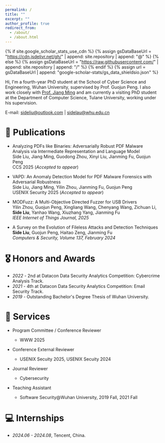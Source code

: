 ```yaml
---
permalink: /
title: ""
excerpt: ""
author_profile: true
redirect_from: 
  - /about/
  - /about.html
---
```


{% if site.google_scholar_stats_use_cdn %}
{% assign gsDataBaseUrl = "https://cdn.jsdelivr.net/gh/" | append: site.repository | append: "@" %}
{% else %}
{% assign gsDataBaseUrl = "https://raw.githubusercontent.com/" | append: site.repository | append: "/" %}
{% endif %}
{% assign url = gsDataBaseUrl | append: "google-scholar-stats/gs_data_shieldsio.json" %}

<span class='anchor' id='about-me'></span>

Hi, I'm a fourth-year PhD student at the School of Cyber Science and Engineering, Wuhan University, supervised by Prof. Guojun Peng. I also work closely with [Prof. Jiang Ming](https://cs.tulane.edu/~jming/) and am currently a visiting PhD student at the Department of Computer Science, Tulane University, working under his supervision.

E-mail: sideliu@outlook.com | sidelau@whu.edu.cn

# 📝 Publications
- Analyzing PDFs like Binaries: Adversarially Robust PDF Malware Analysis via Intermediate Representation and Language Model  
  Side Liu, Jiang Ming, Guodong Zhou, Xinyi Liu, Jianming Fu, Guojun Peng  
  CCS 2025 (*Accepted to appear*)

- VAPD: An Anomaly Detection Model for PDF Malware Forensics with Adversarial Robustness  
  Side Liu, Jiang Ming, Yilin Zhou, Jianming Fu, Guojun Peng  
  USENIX Security 2025 (*Accepted to appear*)

- MODFuzz: A Multi-Objective Directed Fuzzer for USB Drivers  
  Yilin Zhou, Guojun Peng, Xingliang Wang, Chenyang Wang, Zichuan Li, **Side Liu**, Yanhao Wang, Xiuzhang Yang, Jianming Fu  
  *IEEE Internet of Things Journal, 2025*

- A Survey on the Evolution of Fileless Attacks and Detection Techniques   
  **Side Liu**, Guojun Peng, Haitao Zeng, Jianming Fu   
  *Computers & Security, Volume 137, February 2024*





# 🎖 Honors and Awards
- *2022 -*  2nd at Datacon Data Security Analytics Competition: Cybercrime Analysis Track.
- *2021 -*  4th at Datacon Data Security Analytics Competition: Email Security Track.
- *2019 -*  Outstanding Bachelor's Degree Thesis of Wuhan University.



# 🎈 Services
- Program Committee / Conference Reviewer

  - WWW 2025

- Conference External Reviewer

  - USENIX Secuity 2025, USENIX Secuity 2024

- Journal Reviewer

  - Cybersecurity

- Teaching Assistant

  - Software Security@Wuhan University, 2019 Fall, 2021 Fall

  


# 💻 Internships
- *2024.06 - 2024.08*, Tencent, China.